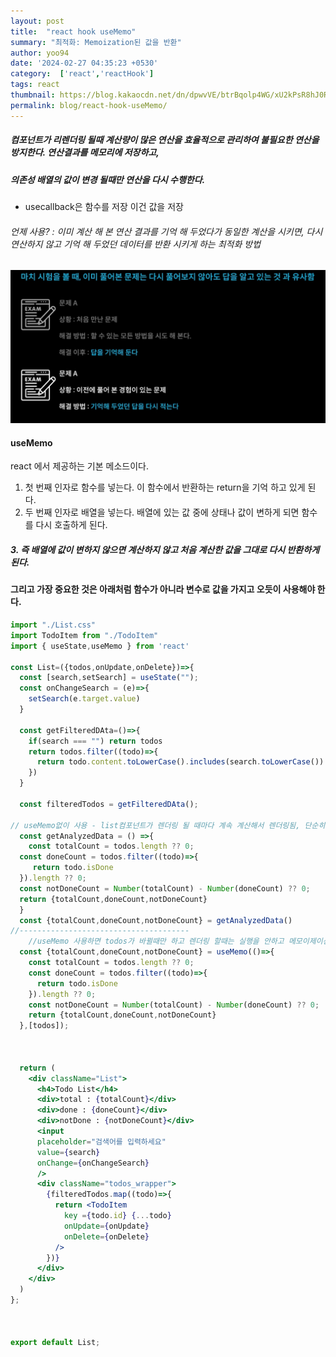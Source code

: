 ```yaml
---
layout: post
title:  "react hook useMemo"
summary: "최적화: Memoization된 값을 반환"
author: yoo94
date: '2024-02-27 04:35:23 +0530'
category:  ['react','reactHook']
tags: react
thumbnail: https://blog.kakaocdn.net/dn/dpwvVE/btrBqolp4WG/xU2kPsR8hJ0Rpx9B1LSoZ1/img.png
permalink: blog/react-hook-useMemo/
---
```

##### 컴포넌트가 리렌더링 될때 계산량이 많은 연산을 효율적으로 관리하여 불필요한 연산을 방지한다. 연산결과를 메모리에 저장하고,
##### 의존성 배열의 값이 변경 될때만 연산을 다시 수행한다.
- usecallback은 함수를 저장 이건 값을 저장

###### 언제 사용?  : 이미 계산 해 본 연산 결과를 기억 해 두었다가 동일한 계산을 시키면, 다시 연산하지 않고 기억 해 두었던 데이터를 반환 시키게 하는 최적화 방법

<img src="/blog/postImg/Pasted image 20240204155203.png" alt="Pasted image 20240204155203.png" style="max-width:100%;">

#### useMemo

react 에서 제공하는 기본 메소드이다.
1.  첫 번째 인자로 함수를 넣는다. 이 함수에서 반환하는 return을 기억 하고 있게 된다.
2.  두 번째 인자로 배열을 넣는다. 배열에 있는 값 중에 상태나 값이 변하게 되면 함수를 다시 호출하게 된다.
##### 3.  즉 배열에 값이 변하지 않으면 계산하지 않고 처음 계산한 값을 그대로 다시 반환하게 된다.

#### 그리고 가장 중요한 것은 아래처럼 함수가 아니라 변수로 값을 가지고 오듯이 사용해야 한다.
```jsx
import "./List.css"
import TodoItem from "./TodoItem"
import { useState,useMemo } from 'react'

const List=({todos,onUpdate,onDelete})=>{
  const [search,setSearch] = useState("");
  const onChangeSearch = (e)=>{
    setSearch(e.target.value)
  }

  const getFilteredDAta=()=>{
    if(search === "") return todos
    return todos.filter((todo)=>{
      return todo.content.toLowerCase().includes(search.toLowerCase())
    })
  }

  const filteredTodos = getFilteredDAta();
  
// useMemo없이 사용 - list컴포넌트가 렌더링 될 때마다 계속 계산해서 렌더링됨, 단순히 list 갯수가 변할 때만 렌더링 하면 되기 떄문 search 같은 다른 state가 변경 됐을때는 굳이 다시 계산할 필요가 없음
  const getAnalyzedData = () =>{
	const totalCount = todos.length ?? 0;
  const doneCount = todos.filter((todo)=>{
     return todo.isDone
  }).length ?? 0;
  const notDoneCount = Number(totalCount) - Number(doneCount) ?? 0;
  return {totalCount,doneCount,notDoneCount}
  }
  const {totalCount,doneCount,notDoneCount} = getAnalyzedData()
//--------------------------------------
	//useMemo 사용하면 todos가 바뀔때만 하고 렌더링 할때는 실행을 안하고 메모이제이션 되어있는 상태값을 반환하여 계산을 다시 할 필요 없게 함
  const {totalCount,doneCount,notDoneCount} = useMemo(()=>{
    const totalCount = todos.length ?? 0;
    const doneCount = todos.filter((todo)=>{
      return todo.isDone
    }).length ?? 0;
    const notDoneCount = Number(totalCount) - Number(doneCount) ?? 0;
    return {totalCount,doneCount,notDoneCount}
  },[todos]);

  
  
  return (
    <div className="List">
      <h4>Todo List</h4>
      <div>total : {totalCount}</div>
      <div>done : {doneCount}</div>
      <div>notDone : {notDoneCount}</div>
      <input
      placeholder="검색어를 입력하세요"
      value={search}
      onChange={onChangeSearch}
      />
      <div className="todos_wrapper">
        {filteredTodos.map((todo)=>{
          return <TodoItem
            key ={todo.id} {...todo}
            onUpdate={onUpdate}
            onDelete={onDelete}
          />
        })}
      </div>
    </div>
  )
};

  

export default List;
```
